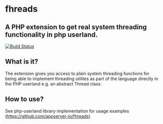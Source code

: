 # fhreads

## A PHP extension to get real system threading functionality in php userland.

[![Build Status](https://travis-ci.org/appserver-io-php/fhreads.svg?branch=master)](https://travis-ci.org/appserver-io-php/fhreads)

## What is it?

The extension gives you access to plain system threading functions for being able to implement threading utilites as part of the language directly in the PHP userland e.g. an abstract Thread class.

## How to use?

See php-userland library implementation for usage examples
[(https://github.com/appserver-io/fhreads)](https://github.com/appserver-io/fhreads)

